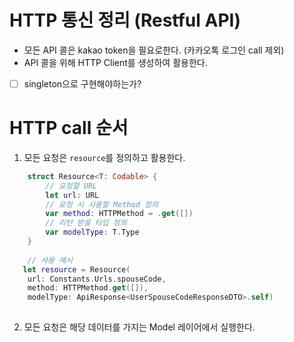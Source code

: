 
# HTTP 통신 정리 (Restful API)

- 모든 API 콜은 kakao token을 필요로한다. (카카오톡 로그인 call 제외)
- API 콜을 위해 HTTP Client를 생성하여 활용한다.
- [ ] singleton으로 구현해야하는가?

# HTTP call 순서

1. 모든 요청은 `resource`를 정의하고 활용한다.
```swift
    struct Resource<T: Codable> {
        // 요청할 URL
        let url: URL
        // 요청 시 사용할 Method 정의
        var method: HTTPMethod = .get([])
        // 리턴 받을 타입 정의
        var modelType: T.Type
    }
    
    // 사용 예시
   let resource = Resource(
    url: Constants.Urls.spouseCode,
    method: HTTPMethod.get([]),
    modelType: ApiResponse<UserSpouseCodeResponseDTO>.self)
 
```

2. 모든 요청은 해당 데이터를 가지는 Model 레이어에서 실행한다.
